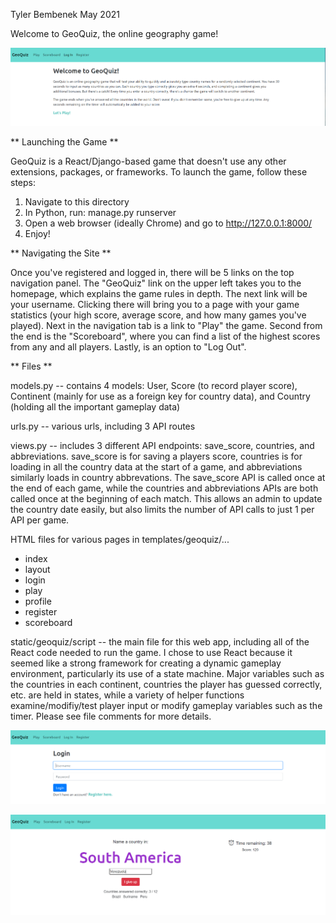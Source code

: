 Tyler Bembenek
May 2021


Welcome to GeoQuiz, the online geography game!

![alt text](https://github.com/TBemz/GeoQuiz/blob/main/Images/geoquiz-1.PNG "Main screen")

** Launching the Game **

GeoQuiz is a React/Django-based game that doesn't use any other extensions, packages, or frameworks.
To launch the game, follow these steps:

1. Navigate to this directory
2. In Python, run: manage.py runserver
3. Open a web browser (ideally Chrome) and go to http://127.0.0.1:8000/
4. Enjoy!


** Navigating the Site **

Once you've registered and logged in, there will be 5 links on the top navigation panel. The "GeoQuiz" link on the upper left takes you to the homepage, which explains the game rules in depth. The next link will be your username. Clicking there will bring you to a page with your game statistics (your high score, average score, and how many games you've played). Next in the navigation tab is a link to "Play" the game. Second from the end is the "Scoreboard", where you can find a list of the highest scores from any and all players. Lastly, is an option to "Log Out".


** Files **

models.py -- contains 4 models: User, Score (to record player score), Continent (mainly for use as a foreign key for country data), and Country (holding all the important gameplay data)

urls.py -- various urls, including 3 API routes

views.py -- includes 3 different API endpoints: save_score, countries, and abbreviations. save_score is for saving a players score, countries is for loading in all the country data at the start of a game, and abbreviations similarly loads in country abbrevations. The save_score API is called once at the end of each game, while the countries and abbreviations APIs are both called once at the beginning of each match. This allows an admin to update the country date easily, but also limits the number of API calls to just 1 per API per game.

HTML files for various pages in templates/geoquiz/...
* index
* layout
* login
* play
* profile
* register
* scoreboard

static/geoquiz/script -- the main file for this web app, including all of the React code needed to run the game. I chose to use React because it seemed like a strong framework for creating a dynamic gameplay environment, particularly its use of a state machine. Major variables such as the countries in each continent, countries the player has guessed correctly, etc. are held in states, while a variety of helper functions examine/modifiy/test player input or modify gameplay variables such as the timer. Please see file comments for more details.


![alt text](https://github.com/TBemz/GeoQuiz/blob/main/Images/geoquiz-2.PNG "Login screen")

![alt text](https://github.com/TBemz/GeoQuiz/blob/main/Images/geoquiz-3.PNG "Play screen")
